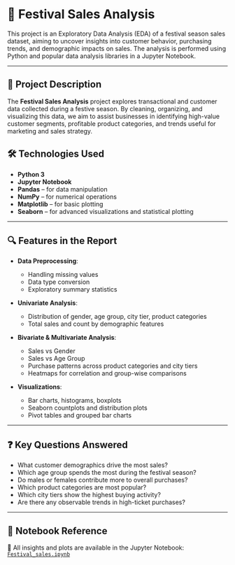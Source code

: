 # 🎉 Festival Sales Analysis

This project is an Exploratory Data Analysis (EDA) of a festival season sales dataset, aiming to uncover insights into customer behavior, purchasing trends, and demographic impacts on sales. The analysis is performed using Python and popular data analysis libraries in a Jupyter Notebook.

---

## 📌 Project Description

The **Festival Sales Analysis** project explores transactional and customer data collected during a festive season. By cleaning, organizing, and visualizing this data, we aim to assist businesses in identifying high-value customer segments, profitable product categories, and trends useful for marketing and sales strategy.


## 🛠️ Technologies Used

- **Python 3**
- **Jupyter Notebook**
- **Pandas** – for data manipulation
- **NumPy** – for numerical operations
- **Matplotlib** – for basic plotting
- **Seaborn** – for advanced visualizations and statistical plotting

---

## 🔍 Features in the Report

- **Data Preprocessing**:
  - Handling missing values
  - Data type conversion
  - Exploratory summary statistics

- **Univariate Analysis**:
  - Distribution of gender, age group, city tier, product categories
  - Total sales and count by demographic features

- **Bivariate & Multivariate Analysis**:
  - Sales vs Gender
  - Sales vs Age Group
  - Purchase patterns across product categories and city tiers
  - Heatmaps for correlation and group-wise comparisons

- **Visualizations**:
  - Bar charts, histograms, boxplots
  - Seaborn countplots and distribution plots
  - Pivot tables and grouped bar charts

---

## ❓ Key Questions Answered

- What customer demographics drive the most sales?
- Which age group spends the most during the festival season?
- Do males or females contribute more to overall purchases?
- Which product categories are most popular?
- Which city tiers show the highest buying activity?
- Are there any observable trends in high-ticket purchases?

---

## 📁 Notebook Reference

📄 All insights and plots are available in the Jupyter Notebook:  
[`Festival_sales.ipynb`](Festival_sales.ipynb)



